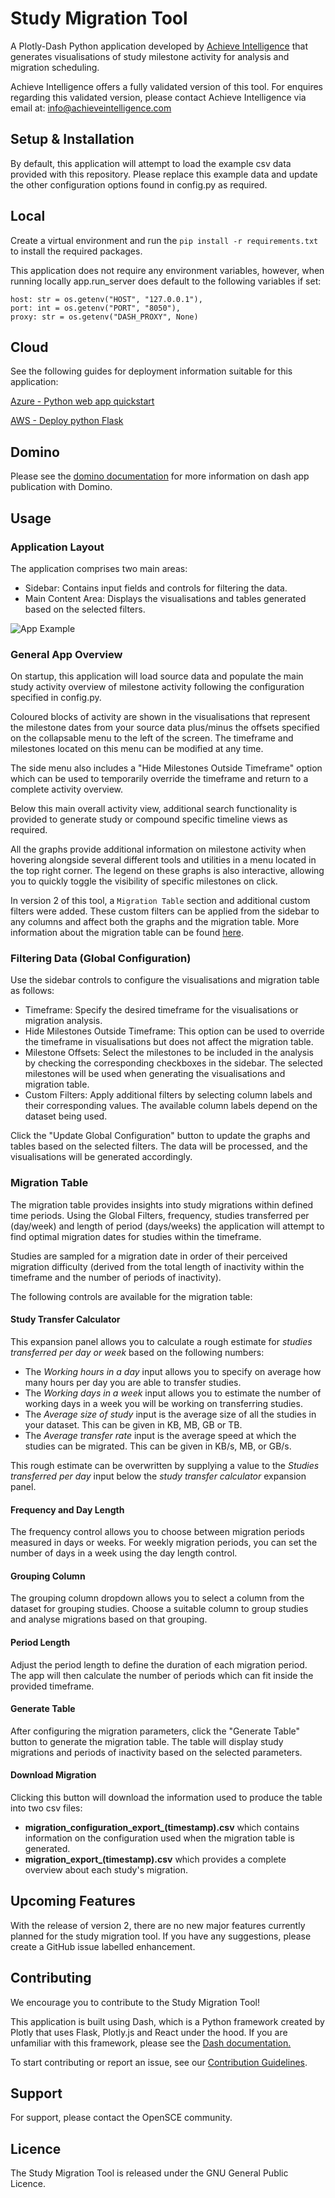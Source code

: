 # Study Migration Tool

A Plotly-Dash Python application developed by [Achieve Intelligence](https://www.achieveintelligence.com/) that 
generates visualisations of study milestone activity for analysis and migration scheduling.

Achieve Intelligence offers a fully validated version of this tool. For enquires regarding this validated version, 
please contact Achieve Intelligence via email at: [info@achieveintelligence.com](info@achieveintelligence.com)

## Setup & Installation

By default, this application will attempt to load the example csv data provided with this repository. Please 
replace this example data and update the other configuration options found in config.py as required.

## Local

Create a virtual environment and run the `pip install -r requirements.txt` to install the required packages.

This application does not require any environment variables, however, when running locally app.run_server does default to 
the following variables if set:

    host: str = os.getenv("HOST", "127.0.0.1"),
    port: int = os.getenv("PORT", "8050"),
    proxy: str = os.getenv("DASH_PROXY", None)

## Cloud

See the following guides for deployment information suitable for this application:

[Azure - Python web app quickstart](https://learn.microsoft.com/en-us/azure/app-service/quickstart-python)

[AWS - Deploy python Flask](https://docs.aws.amazon.com/elasticbeanstalk/latest/dg/create-deploy-python-flask.html)

## Domino

Please see the [domino documentation](https://docs.dominodatalab.com/en/4.5/user_guide/de2589/publish-a-dash-app/) for 
more information on dash app publication with Domino.

## Usage

### Application Layout

The application comprises two main areas:

- Sidebar: Contains input fields and controls for filtering the data.
- Main Content Area: Displays the visualisations and tables generated based on the selected filters.

![App Example](assets/AppExample.png)

### General App Overview

On startup, this application will load source data and populate the main study activity overview of milestone 
activity following the configuration specified in config.py.

Coloured blocks of activity are shown in the visualisations that represent the milestone dates from your source data 
plus/minus the offsets specified on the collapsable menu to the left of the screen. The timeframe and milestones 
located on this menu can be modified at any time. 

The side menu also includes a "Hide Milestones Outside Timeframe" option which can be used to temporarily 
override the timeframe and return to a complete activity overview.

Below this main overall activity view, additional search functionality is provided to generate study or compound 
specific timeline views as required.

All the graphs provide additional information on milestone activity when hovering alongside several different tools 
and utilities in a menu located in the top right corner. The legend on these graphs is also interactive, allowing 
you to quickly toggle the visibility of specific milestones on click.

In version 2 of this tool, a `Migration Table` section and additional custom filters were added. These custom filters 
can be applied from the sidebar to any columns and affect both the graphs and the migration table. More information 
about the migration table can be found [here](#migration-table).

### Filtering Data (Global Configuration)

Use the sidebar controls to configure the visualisations and migration table as follows:

- Timeframe: Specify the desired timeframe for the visualisations or migration analysis. 
- Hide Milestones Outside Timeframe: This option can be used to override the timeframe in visualisations but does not 
affect the migration table.
- Milestone Offsets: Select the milestones to be included in the analysis by checking the corresponding checkboxes 
in the sidebar. The selected milestones will be used when generating the visualisations and migration table.
- Custom Filters: Apply additional filters by selecting column labels and their corresponding values. 
The available column labels depend on the dataset being used.

Click the "Update Global Configuration" button to update the graphs and tables based on the selected filters. The data 
will be processed, and the visualisations will be generated accordingly.

### Migration Table

The migration table provides insights into study migrations within defined time periods. Using the Global Filters, 
frequency, studies transferred per (day/week) and length of period (days/weeks) the application will attempt to find 
optimal migration dates for studies within the timeframe.

Studies are sampled for a migration date in order of their perceived migration difficulty (derived from the total length
of inactivity within the timeframe and the number of periods of inactivity).

The following controls are available for the migration table:

#### Study Transfer Calculator

This expansion panel allows you to calculate a rough estimate for *studies transferred per day or week* based on the following numbers:

- The *Working hours in a day* input allows you to specify on average how many hours per day you are able to transfer studies.
- The *Working days in a week* input allows you to estimate the number of working days in a week you will be working on transferring studies.
- The *Average size of study* input is the average size of all the studies in your dataset. This can be given in KB, MB, GB or TB.
- The *Average transfer rate* input is the average speed at which the studies can be migrated. This can be given in KB/s, MB, or GB/s.

This rough estimate can be overwritten by supplying a value to the *Studies transferred per day* input below the *study
transfer calculator* expansion panel.

#### Frequency and Day Length

The frequency control allows you to choose between migration periods measured in days or weeks.
For weekly migration periods, you can set the number of days in a week using the day length control.

#### Grouping Column

The grouping column dropdown allows you to select a column from the dataset for grouping studies.
Choose a suitable column to group studies and analyse migrations based on that grouping.

#### Period Length

Adjust the period length to define the duration of each migration period. The app will then calculate the number of 
periods which can fit inside the provided timeframe.

#### Generate Table

After configuring the migration parameters, click the "Generate Table" button to generate the migration table.
The table will display study migrations and periods of inactivity based on the selected parameters.

#### Download Migration

Clicking this button will download the information used to produce the table into two csv files:

- **migration_configuration_export_(timestamp).csv** which contains information on the configuration used when the 
migration table is generated.
- **migration_export_(timestamp).csv** which provides a complete overview about each study's migration.

## Upcoming Features

With the release of version 2, there are no new major features currently planned for the study migration tool. If 
you have any suggestions, please create a GitHub issue labelled enhancement.

## Contributing

We encourage you to contribute to the Study Migration Tool!

This application is built using Dash, which is a Python framework created by Plotly that uses Flask, Plotly.js and React 
under the hood. If you are unfamiliar with this framework, please see the [Dash documentation.](https://dash.plotly.com/)

To start contributing or report an issue, see our [Contribution Guidelines](/CONTRIBUTIONS.md).

## Support

For support, please contact the OpenSCE community.

## Licence

The Study Migration Tool is released under the GNU General Public Licence.
